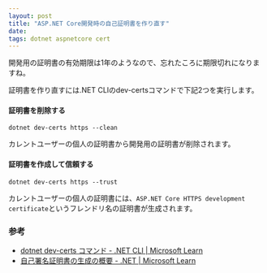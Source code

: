 ```yaml
---
layout: post
title: "ASP.NET Core開発時の自己証明書を作り直す"
date: 
tags: dotnet aspnetcore cert
---
```


開発用の証明書の有効期限は1年のようなので、忘れたころに期限切れになりますね。

証明書を作り直すには.NET CLIのdev-certsコマンドで下記2つを実行します。

#### 証明書を削除する

```batch
dotnet dev-certs https --clean
```

カレントユーザーの個人の証明書から開発用の証明書が削除されます。

#### 証明書を作成して信頼する

```batch
dotnet dev-certs https --trust
```

カレントユーザーの個人の証明書には、`ASP.NET Core HTTPS development certificate`というフレンドリ名の証明書が生成されます。


### 参考
- [dotnet dev-certs コマンド - .NET CLI &#124; Microsoft Learn](https://learn.microsoft.com/ja-jp/dotnet/core/tools/dotnet-dev-certs)
- [自己署名証明書の生成の概要 - .NET &#124; Microsoft Learn](https://learn.microsoft.com/ja-jp/dotnet/core/additional-tools/self-signed-certificates-guide)
